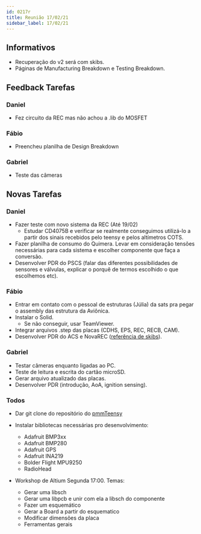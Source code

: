 ```yaml
---
id: 0217r
title: Reunião 17/02/21
sidebar_label: 17/02/21
---
```


## Informativos
- Recuperação do v2 será com skibs.
- Páginas de Manufacturing Breakdown e Testing Breakdown.

## Feedback Tarefas

### Daniel
- Fez circuito da REC mas não achou a .lib do MOSFET

### Fábio
- Preencheu planilha de Design Breakdown

### Gabriel
- Teste das câmeras

## Novas Tarefas
### Daniel
- Fazer teste com novo sistema da REC (Até 19/02)
    - Estudar CD4075B e verificar se realmente conseguimos utilizá-lo a partir dos sinais recebidos pelo teensy e pelos altímetros COTS.
- Fazer planilha de consumo do Quimera. Levar em consideração tensões necessárias para cada sistema e escolher componente que faça a conversão.
- Desenvolver PDR do PSCS (falar das diferentes possibilidades de sensores e válvulas, explicar o porquê de termos escolhido o que escolhemos etc).

### Fábio
- Entrar em contato com o pessoal de estruturas (Júlia) da sats pra pegar o assembly das estrutura da Aviônica. 
- Instalar o Solid.
    - Se não conseguir, usar TeamViewer.
- Integrar arquivos .step das placas (CDHS, EPS, REC, RECB, CAM).
- Desenvolver PDR do ACS e NovaREC ([referência de skibs](https://github.com/a-duen/Ematch-Igniter/wiki)).

### Gabriel
- Testar câmeras enquanto ligadas ao PC.
- Teste de leitura e escrita do cartão microSD.
- Gerar arquivo atualizado das placas.
- Desenvolver PDR (introdução, AoA, ignition sensing).

### Todos
- Dar git clone do repositório do [pmmTeensy](https://github.com/minervarockets/pmmTeensy)
- Instalar bibliotecas necessárias pro desenvolvimento:
    - Adafruit BMP3xx
    - Adafruit BMP280
    - Adafruit GPS
    - Adafruit INA219
    - Bolder Flight MPU9250
    - RadioHead

- Workshop de Altium Segunda 17:00. Temas:
    - Gerar uma libsch
    - Gerar uma libpcb e unir com ela a libsch do componente
    - Fazer um esquemático
    - Gerar a Board a partir do esquematico
    - Modificar dimensões da placa
    - Ferramentas gerais

